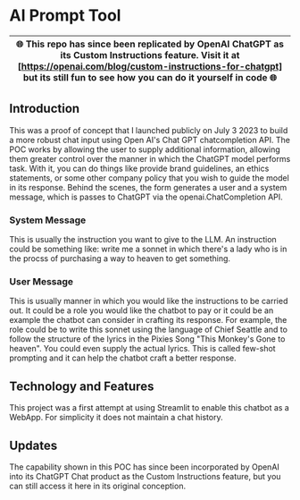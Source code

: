 # AI Prompt Tool   

| 🌐 This repo has since been replicated by OpenAI ChatGPT as its Custom Instructions feature. Visit it at [https://openai.com/blog/custom-instructions-for-chatgpt] but its still fun to see how you can do it yourself in code 🌐 |
| --- |

## Introduction  
This was a proof of concept that I launched publicly on July 3 2023 to build a more robust chat input using Open AI's Chat GPT chatcompletion API. The POC works by allowing the user to supply additional information, allowing them greater control over the manner in which the ChatGPT model performs task. With it, you can do things like provide brand guidelines, an ethics statements, or some other company policy that you wish to guide the model in its response.  Behind the scenes, the form generates a user and a system message, which is passes to ChatGPT via the openai.ChatCompletion API.

### System Message  
This is usually the instruction you want to give to the LLM. An instruction could be something like: write me a sonnet in which there's a lady who is in the procss of purchasing a way to heaven to get something. 

### User Message  
This is usually manner in which you would like the instructions to be carried out. It could be a role you would like the chatbot to pay or it could be an example the chatbot can consider in crafting its response. For example, the role could be to write this sonnet using the language of Chief Seattle and to follow the structure of the lyrics in the Pixies Song "This Monkey's Gone to heaven". You could even supply the actual lyrics. This is called few-shot prompting and it can help the chatbot craft a better response.

## Technology and Features  
This project was a first attempt at using Streamlit to enable this chatbot as a WebApp. For simplicity it does not maintain a chat history.

## Updates  
The capability shown in this POC has since been incorporated by OpenAI into its ChatGPT Chat product as the Custom Instructions feature, but you can still access it here in its original conception. 

